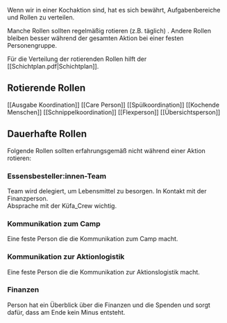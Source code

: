 Wenn wir in einer Kochaktion sind, hat es sich bewährt, Aufgabenbereiche und Rollen zu verteilen.

Manche Rollen sollten regelmäßig rotieren (z.B. täglich) . Andere Rollen bleiben besser während der gesamten Aktion bei einer festen Personengruppe.

Für die Verteilung der rotierenden Rollen hilft der [[Schichtplan.pdf|Schichtplan]].
## Rotierende Rollen
[[Ausgabe Koordination]]
[[Care Person]]
[[Spülkoordination]]
[[Kochende Menschen]]
[[Schnippelkoordination]]
[[Flexperson]]
[[Übersichtsperson]]

## Dauerhafte Rollen
Folgende Rollen sollten erfahrungsgemäß nicht während einer Aktion rotieren:
### Essensbesteller:innen-Team
Team wird delegiert, um Lebensmittel zu besorgen. In Kontakt mit der Finanzperson.  
Absprache mit der Küfa_Crew wichtig.

### Kommunikation zum Camp
Eine feste Person die die Kommunikation zum Camp macht.
### Kommunikation zur Aktionlogistik
Eine feste Person die die Kommunikation zur Aktionslogistik macht.
### Finanzen
Person hat ein Überblick über die Finanzen und die Spenden und sorgt dafür, dass am Ende kein Minus entsteht.